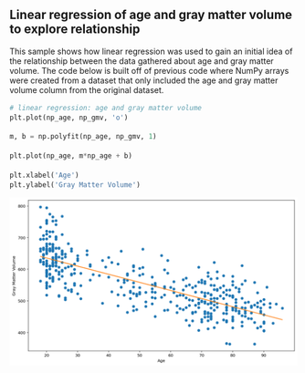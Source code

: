 ## Linear regression of age and gray matter volume to explore relationship

This sample shows how linear regression was used to gain an initial idea of the relationship between the data gathered about age and gray matter volume. The code below is built off of previous code where NumPy arrays were created from a dataset that only included the age and gray matter volume column from the original dataset. 


```python
# linear regression: age and gray matter volume
plt.plot(np_age, np_gmv, 'o')

m, b = np.polyfit(np_age, np_gmv, 1)

plt.plot(np_age, m*np_age + b)

plt.xlabel('Age')
plt.ylabel('Gray Matter Volume')
```




    






![png](age_gmv_11_1.png)


